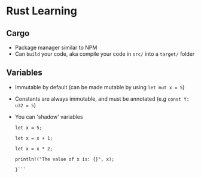 # Rust Learning

## Cargo
- Package manager similar to NPM
- Can `build` your code, aka compile your code in `src/` into a `target/` folder

## Variables
- Immutable by default (can be made mutable by using `let mut x = 5`)
- Constants are always immutable, and must be annotated (e.g `const Y: u32 = 5`)
- You can 'shadow' variables

    ```fn main() {
    let x = 5;

    let x = x + 1;

    let x = x * 2;

    println!("The value of x is: {}", x);

    }```
